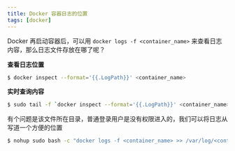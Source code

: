 ```yaml
---
title: Docker 容器日志的位置
tags: [docker]
---
```


Docker 再启动容器后，可以用 `docker logs -f <container_name>` 来查看日志内容，那么日志文件存放在哪了呢？
<!-- more --><!-- toc -->

**查看日志位置**

```bash
$ docker inspect --format='{{.LogPath}}' <container_name>
```

**实时查询内容**

```bash
$ sudo tail -f `docker inspect --format='{{.LogPath}}' <container_name>`
```

有个问题是该文件所在目录，普通登录用户是没有权限进入的，我们可以将日志从写道一个方便的位置

```bash
$ nohup sudo bash -c "docker logs -f <container_name> >> /var/log/<container_name>.log" &
```

